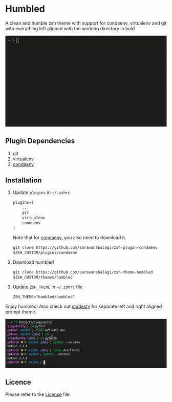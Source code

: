 # Humbled
A clean and humble zsh theme with support for condaenv, virtualenv and git with everything left aligned with the working directory in bold

![Screencast](screencast.gif)

## Plugin Dependencies

1. git
1. virtualenv
1. [condaenv](https://github.com/saravanabalagi/zsh-plugin-condaenv)

## Installation

1. Update `plugins` in `~/.zshrc`

	```
	plugins=(
		...
		git
		virtualenv
		condaenv
	)  
	```

	Note that for [condaenv](https://github.com/saravanabalagi/zsh-plugin-condaenv), you also need to download it.

	```
	git clone https://github.com/saravanabalagi/zsh-plugin-condaenv $ZSH_CUSTOM/plugins/condaenv
	```


1. Download humbled

	```
	git clone https://github.com/saravanabalagi/zsh-theme-humbled $ZSH_CUSTOM/themes/humbled
	```

1. Update `ZSH_THEME` in `~/.zshrc` file

	```
	ZSH_THEME="humbled/humbled"
	```

Enjoy humbled! Also check out [modesty](https://github.com/saravanabalagi/zsh-theme-modesty) for separate left and right aligned prompt theme.

![Screenshot](screenshot.png)

## Licence

Please refer to the [License](LICENSE) file.
